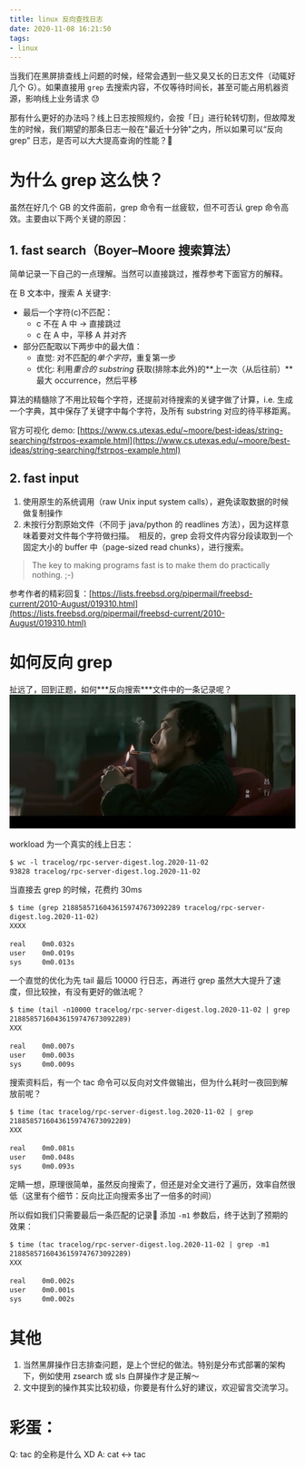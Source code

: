 ```yaml
---
title: linux 反向查找日志
date: 2020-11-08 16:21:50
tags:
- linux
---
```



当我们在黑屏排查线上问题的时候，经常会遇到一些又臭又长的日志文件（动辄好几个 G）。如果直接用 `grep` 去搜索内容，不仅等待时间长，甚至可能占用机器资源，影响线上业务请求 😓

那有什么更好的办法吗？线上日志按照规约，会按「日」进行轮转切割，但故障发生的时候，我们期望的那条日志一般在"最近十分钟"之内，所以如果可以“反向 grep” 日志，是否可以大大提高查询的性能？🤔

<!--more--> 


# 为什么 grep 这么快？
虽然在好几个 GB 的文件面前，grep 命令有一丝疲软，但不可否认 grep 命令高效。主要由以下两个关键的原因：

## 1. fast search（Boyer–Moore 搜索算法）
简单记录一下自己的一点理解。当然可以直接跳过，推荐参考下面官方的解释。

在 B 文本中，搜索 A 关键字:

- 最后一个字符(c)不匹配：
    - c 不在 A 中 -> 直接跳过
    - c 在 A 中，平移 A 并对齐
- 部分匹配取以下两步中的最大值：
    - 直觉: 对不匹配的*单个字符*，重复第一步
    - 优化: 利用*重合的 substring* 获取(排除本此外)的**上一次（从后往前）**最大 occurrence，然后平移 

算法的精髓除了不用比较每个字符，还提前对待搜索的关键字做了计算，i.e. 生成一个字典，其中保存了关键字中每个字符，及所有 substring 对应的待平移距离。

官方可视化 demo: 
[https://www.cs.utexas.edu/~moore/best-ideas/string-searching/fstrpos-example.html](https://www.cs.utexas.edu/~moore/best-ideas/string-searching/fstrpos-example.html)  

## 2. fast input
1. 使用原生的系统调用（raw Unix input system calls），避免读取数据的时候做复制操作
2. 未按行分割原始文件（不同于 java/python 的 readlines 方法），因为这样意味着要对文件每个字符做扫描。     相反的，grep 会将文件内容分段读取到一个固定大小的 buffer 中（page-sized read chunks），进行搜索。

> The key to making programs fast is to make them do practically nothing. ;-) 

参考作者的精彩回复：[https://lists.freebsd.org/pipermail/freebsd-current/2010-August/019310.html](https://lists.freebsd.org/pipermail/freebsd-current/2010-August/019310.html)

# 如何反向 grep 

扯远了，回到正题，如何**\*反向搜索\***文件中的一条记录呢？ 
![](../images/blog/200104_japan_travel/16048220830172.jpg)


workload 为一个真实的线上日志：

```
$ wc -l tracelog/rpc-server-digest.log.2020-11-02
93828 tracelog/rpc-server-digest.log.2020-11-02
```

当直接去 grep 的时候，花费约 30ms
```
$ time (grep 21885857160436159747673092289 tracelog/rpc-server-digest.log.2020-11-02)
XXXX

real    0m0.032s
user    0m0.019s
sys     0m0.013s
```

一个直觉的优化为先 tail 最后 10000 行日志，再进行 grep
虽然大大提升了速度，但比较挫，有没有更好的做法呢？
```
$ time (tail -n10000 tracelog/rpc-server-digest.log.2020-11-02 | grep 21885857160436159747673092289)
XXX

real    0m0.007s
user    0m0.003s
sys     0m0.009s
```

搜索资料后，有一个 tac 命令可以反向对文件做输出，但为什么耗时一夜回到解放前呢？
```
$ time (tac tracelog/rpc-server-digest.log.2020-11-02 | grep 21885857160436159747673092289)
XXX

real    0m0.081s
user    0m0.048s
sys     0m0.093s
```

定睛一想，原理很简单，虽然反向搜索了，但还是对全文进行了遍历，效率自然很低（这里有个细节：反向比正向搜索多出了一倍多的时间）

所以假如我们只需要最后一条匹配的记录🤔 添加 `-m1` 参数后，终于达到了预期的效果：

```
$ time (tac tracelog/rpc-server-digest.log.2020-11-02 | grep -m1 21885857160436159747673092289)
XXX 

real    0m0.002s
user    0m0.001s
sys     0m0.002s
```


# 其他
1. 当然黑屏操作日志排查问题，是上个世纪的做法。特别是分布式部署的架构下，例如使用 zsearch 或 sls 白屏操作才是正解～
2. 文中提到的操作其实比较初级，你要是有什么好的建议，欢迎留言交流学习。

# 彩蛋：
Q: tac 的全称是什么 XD
A: cat <-> tac 




